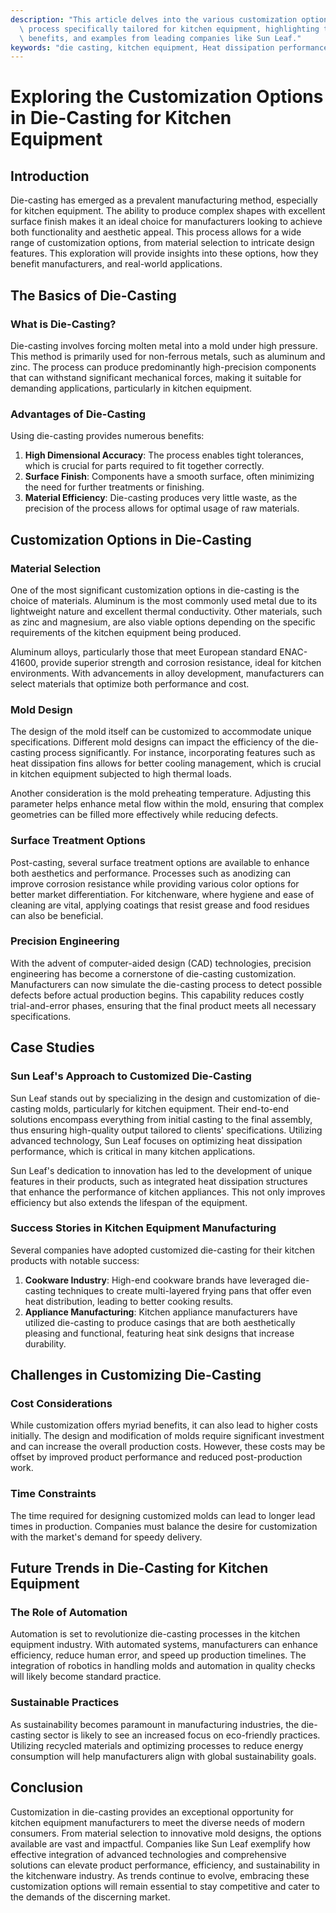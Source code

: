 ```yaml
---
description: "This article delves into the various customization options available in the die-casting\
  \ process specifically tailored for kitchen equipment, highlighting techniques,\
  \ benefits, and examples from leading companies like Sun Leaf."
keywords: "die casting, kitchen equipment, Heat dissipation performance, Die-cast aluminum"
---
```

# Exploring the Customization Options in Die-Casting for Kitchen Equipment

## Introduction

Die-casting has emerged as a prevalent manufacturing method, especially for kitchen equipment. The ability to produce complex shapes with excellent surface finish makes it an ideal choice for manufacturers looking to achieve both functionality and aesthetic appeal. This process allows for a wide range of customization options, from material selection to intricate design features. This exploration will provide insights into these options, how they benefit manufacturers, and real-world applications.

## The Basics of Die-Casting

### What is Die-Casting?

Die-casting involves forcing molten metal into a mold under high pressure. This method is primarily used for non-ferrous metals, such as aluminum and zinc. The process can produce predominantly high-precision components that can withstand significant mechanical forces, making it suitable for demanding applications, particularly in kitchen equipment.

### Advantages of Die-Casting

Using die-casting provides numerous benefits:
1. **High Dimensional Accuracy**: The process enables tight tolerances, which is crucial for parts required to fit together correctly.
2. **Surface Finish**: Components have a smooth surface, often minimizing the need for further treatments or finishing.
3. **Material Efficiency**: Die-casting produces very little waste, as the precision of the process allows for optimal usage of raw materials.

## Customization Options in Die-Casting

### Material Selection

One of the most significant customization options in die-casting is the choice of materials. Aluminum is the most commonly used metal due to its lightweight nature and excellent thermal conductivity. Other materials, such as zinc and magnesium, are also viable options depending on the specific requirements of the kitchen equipment being produced. 

Aluminum alloys, particularly those that meet European standard ENAC-41600, provide superior strength and corrosion resistance, ideal for kitchen environments. With advancements in alloy development, manufacturers can select materials that optimize both performance and cost.

### Mold Design

The design of the mold itself can be customized to accommodate unique specifications. Different mold designs can impact the efficiency of the die-casting process significantly. For instance, incorporating features such as heat dissipation fins allows for better cooling management, which is crucial in kitchen equipment subjected to high thermal loads.

Another consideration is the mold preheating temperature. Adjusting this parameter helps enhance metal flow within the mold, ensuring that complex geometries can be filled more effectively while reducing defects.

### Surface Treatment Options

Post-casting, several surface treatment options are available to enhance both aesthetics and performance. Processes such as anodizing can improve corrosion resistance while providing various color options for better market differentiation. For kitchenware, where hygiene and ease of cleaning are vital, applying coatings that resist grease and food residues can also be beneficial.

### Precision Engineering

With the advent of computer-aided design (CAD) technologies, precision engineering has become a cornerstone of die-casting customization. Manufacturers can now simulate the die-casting process to detect possible defects before actual production begins. This capability reduces costly trial-and-error phases, ensuring that the final product meets all necessary specifications.

## Case Studies

### Sun Leaf's Approach to Customized Die-Casting

Sun Leaf stands out by specializing in the design and customization of die-casting molds, particularly for kitchen equipment. Their end-to-end solutions encompass everything from initial casting to the final assembly, thus ensuring high-quality output tailored to clients' specifications. Utilizing advanced technology, Sun Leaf focuses on optimizing heat dissipation performance, which is critical in many kitchen applications.

Sun Leaf's dedication to innovation has led to the development of unique features in their products, such as integrated heat dissipation structures that enhance the performance of kitchen appliances. This not only improves efficiency but also extends the lifespan of the equipment.

### Success Stories in Kitchen Equipment Manufacturing

Several companies have adopted customized die-casting for their kitchen products with notable success:

1. **Cookware Industry**: High-end cookware brands have leveraged die-casting techniques to create multi-layered frying pans that offer even heat distribution, leading to better cooking results.
2. **Appliance Manufacturing**: Kitchen appliance manufacturers have utilized die-casting to produce casings that are both aesthetically pleasing and functional, featuring heat sink designs that increase durability.

## Challenges in Customizing Die-Casting

### Cost Considerations

While customization offers myriad benefits, it can also lead to higher costs initially. The design and modification of molds require significant investment and can increase the overall production costs. However, these costs may be offset by improved product performance and reduced post-production work.

### Time Constraints

The time required for designing customized molds can lead to longer lead times in production. Companies must balance the desire for customization with the market's demand for speedy delivery.

## Future Trends in Die-Casting for Kitchen Equipment

### The Role of Automation

Automation is set to revolutionize die-casting processes in the kitchen equipment industry. With automated systems, manufacturers can enhance efficiency, reduce human error, and speed up production timelines. The integration of robotics in handling molds and automation in quality checks will likely become standard practice.

### Sustainable Practices

As sustainability becomes paramount in manufacturing industries, the die-casting sector is likely to see an increased focus on eco-friendly practices. Utilizing recycled materials and optimizing processes to reduce energy consumption will help manufacturers align with global sustainability goals.

## Conclusion

Customization in die-casting provides an exceptional opportunity for kitchen equipment manufacturers to meet the diverse needs of modern consumers. From material selection to innovative mold designs, the options available are vast and impactful. Companies like Sun Leaf exemplify how effective integration of advanced technologies and comprehensive solutions can elevate product performance, efficiency, and sustainability in the kitchenware industry. As trends continue to evolve, embracing these customization options will remain essential to stay competitive and cater to the demands of the discerning market.
